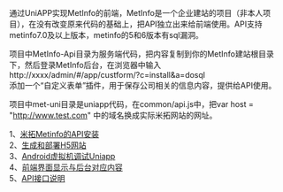通过UniAPP实现MetInfo的前端，MetInfo是一个企业建站的项目（非本人项目），在没有改变原来代码的基础上，把API独立出来给前端使用。API支持metinfo7.0及以上版本，metinfo的5和6版本有sql漏洞。  

项目中MetInfo-Api目录为服务端代码，把内容复制到你的MetInfo建站根目录下，然后登录MetInfo后台，在浏览器中输入  
http://xxxx/admin/#/app/custform/?c=install&a=dosql  
添加一个“自定义表单”插件，用于保存公司相关的信息内容，提供给API使用。  

项目中met-uni目录是uniapp代码，在common/api.js中，把var host = "http://www.test.com" 中的域名换成实际米拓网站的网址。  

1、[米拓Metinfo的API安装](http://www.joymo.cc/html/2020/metinfo_0308/2.html)  
2、[生成和部署H5网站](http://www.joymo.cc/html/2020/metinfo_0308/3.html)  
3、[Android虚拟机调试Uniapp](http://www.joymo.cc/html/2020/metinfo_0308/4.html)  
4、[前端界面显示与后台对应内容](http://www.joymo.cc/html/2020/metinfo_0321/6.html)  
5、[API接口说明](http://www.joymo.cc/html/2020/metinfo_0321/7.html)  
